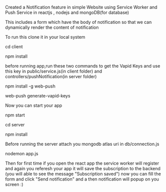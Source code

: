 Created a Notification feature in simple  Website  using Service Worker and Push Service in reactjs , nodejs and mongoDB(for database)

This includes a form which have the body of notification so that we can dynamically render the content of notification 

To run this clone it in your local system 

cd client 

npm install

before running app,run these two commands to get  the Vapid Keys and use this key in  public/service.js(in client folder) and controllers/pushNotification(in server folder)

npm install -g web-push

web-push generate-vapid-keys

Now you can start your app

npm start

cd server

npm install

Before running the server attach you mongodb atlas uri in db/connection.js

nodemon app.js



Then for first time if you open the react app the service worker will register  and again you referesh your app it will save the subscription to the backend
(you will able to see the message "Subscription saved")  now you can  fill the form and click "Send notification" and a then  notification will popup on you screen :)

